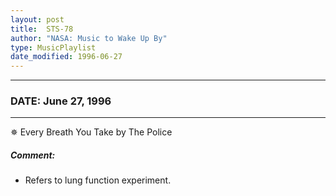 ```yaml
---
layout: post
title:  STS-78
author: "NASA: Music to Wake Up By"
type: MusicPlaylist
date_modified: 1996-06-27
---
```


----
### DATE: June 27, 1996
----
✵ Every Breath You Take by The Police

##### Comment:
* Refers to lung function experiment.
